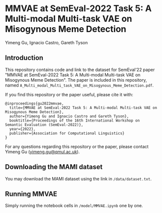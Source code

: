 # MMVAE at SemEval-2022 Task 5: A Multi-modal Multi-task VAE on Misogynous Meme Detection
Yimeng Gu, Ignacio Castro, Gareth Tyson

## Introduction
This repository contains code and link to the dataset for SemEval'22 paper "MMVAE at SemEval-2022 Task 5: A Multi-modal Multi-task VAE on Misogynous Meme Detection". The paper is included in this repository, named `A_Multi_modal_Multi_task_VAE_on_Misogynous_Meme_Detection.pdf`.

If you find this repository or the paper useful, please cite it with:

```
@inproceedings{gu2022mmvae,
  title={MMVAE at SemEval-2022 Task 5: A Multi-modal Multi-task VAE on Misogynous Meme Detection},
  author={Yimeng Gu and Ignacio Castro and Gareth Tyson},
  booktitle={Proceedings of the 16th International Workshop on Semantic Evaluation (SemEval-2022)},
  year={2022},
  publisher={Association for Computational Linguistics}
}
```

For any questions regarding this repository or the paper, please contact Yimeng Gu (yimeng.gu@qmul.ac.uk).

## Downloading the MAMI dataset
You may download the MAMI dataset using the link in `/data/dataset.txt`.

## Running MMVAE
Simply running the notebook cells in `/model/MMVAE.ipynb` one by one.
